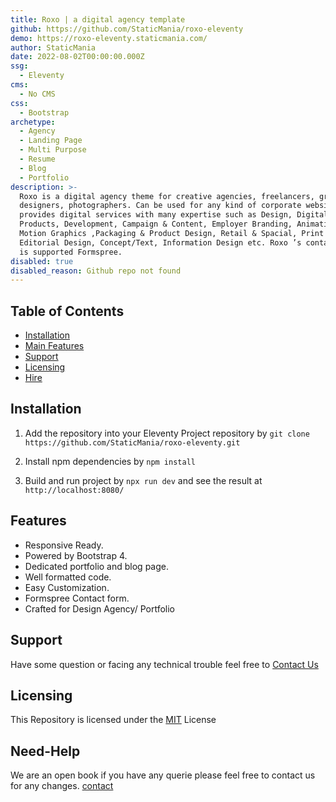 ```yaml
---
title: Roxo | a digital agency template
github: https://github.com/StaticMania/roxo-eleventy
demo: https://roxo-eleventy.staticmania.com/
author: StaticMania
date: 2022-08-02T00:00:00.000Z
ssg:
  - Eleventy
cms:
  - No CMS
css:
  - Bootstrap
archetype:
  - Agency
  - Landing Page
  - Multi Purpose
  - Resume
  - Blog
  - Portfolio
description: >-
  Roxo is a digital agency theme for creative agencies, freelancers, graphic
  designers, photographers. Can be used for any kind of corporate websites who
  provides digital services with many expertise such as Design, Digital
  Products, Development, Campaign & Content, Employer Branding, Animation &
  Motion Graphics ,Packaging & Product Design, Retail & Spacial, Print &
  Editorial Design, Concept/Text, Information Design etc. Roxo ’s contact form
  is supported Formspree.
disabled: true
disabled_reason: Github repo not found
---
```


## Table of Contents

-  [Installation](#Installation)
-  [Main Features](#Features)
-  [Support](#Support)
-  [Licensing](#Licensing)
-  [Hire](#Need-Help)

## Installation

1. Add the repository into your Eleventy Project repository by `git clone https://github.com/StaticMania/roxo-eleventy.git`

2. Install npm dependencies by `npm install`

3. Build and run project by `npx run dev` and see the result at `http://localhost:8080/`

## Features

-  Responsive Ready.
-  Powered by Bootstrap 4.
-  Dedicated portfolio and blog page.
-  Well formatted code.
-  Easy Customization.
-  Formspree Contact form.
-  Crafted for Design Agency/ Portfolio

## Support

Have some question or facing any technical trouble feel free to [Contact Us](https://staticmania.com/contact/)

## Licensing

This Repository is licensed under the [MIT](#) License

## Need-Help

We are an open book if you have any querie please feel free to contact us for any changes. [contact](https://staticmania.com/contact/)
